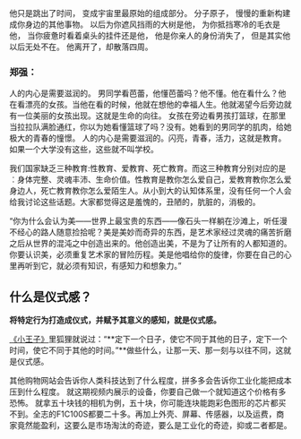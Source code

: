 他只是跳出了时间，
变成宇宙里最原始的组成部分。
分子原子，
慢慢的重新构建成你身边的其他事物。
以后为你遮风挡雨的大树是他，
为你抵挡寒冷的毛衣是他，
当你疲惫时看着桌头的挂件还是他，
他是你亲人的身份消失了，
但是其实他以后无处不在。
他离开了，却散落四周。

### 郑强：

人的内心是需要滋润的。
男同学看芭蕾，他懂芭蕾吗？他不懂。他在看什么？他在看漂亮的女孩。当他在看的时候，他就在想他的幸福人生。他就渴望今后旁边就有一位美丽的女孩出现。这就是生命的向往。
女孩在旁边看男孩打篮球，在那里当拉拉队满脸通红，你以为她看懂篮球了吗？没有。她看到的男同学的肌肉，给她极大的青春的憧憬。
人的内心是需要滋润的。闪亮，青春，活力，这就是教育。
如果一个大学没有这些，这些就不叫学校。

我们国家缺乏三种教育:性教育、爱教育、死亡教育。而这三种教育分别对应的是︰身体完整、灵魂丰沛、生命价值。性教育是教你怎么爱自己，爱教育教你怎么爱身边人，死亡教育教你怎么爱陌生人。从小到大的认知体系里，没有任何一个人会给我讨论这些话题。大家都觉得这是羞愧的，丑陋的，肮脏的，消极的。

“你为什么会认为美——世界上最宝贵的东西——像石头一样躺在沙滩上，听任漫不经心的路人随意捡拾呢？美是美妙而奇异的东西，是艺术家经过灵魂的痛苦折磨之后从世界的混沌之中创造出来的。他创造出美，不是为了让所有的人都知道的。你要认识美，必须重复艺术家的冒险历程。美是他唱给你的旋律，你要在自己的心里再听到它，就必须有知识，有感知力和想象力。”

## **什么是仪式感？**

**将特定行为打造成仪式，并赋予其意义的感知，就是仪式感。**

[《小王子》](https://www.zhihu.com/search?q=%E3%80%8A%E5%B0%8F%E7%8E%8B%E5%AD%90%E3%80%8B&search_source=Entity&hybrid_search_source=Entity&hybrid_search_extra=%7B%22sourceType%22%3A%22answer%22%2C%22sourceId%22%3A3389219987%7D)里狐狸就说过：“**定下一个日子，使它不同于其他的日子，定下一个时间，使它不同于其他的时间。”**做些什么，让那一天、那一刻与以往不同，这就是仪式感。

其他购物网站会告诉你人类科技达到了什么程度，拼多多会告诉你工业化能把成本压到什么程度。
就这期视频内展示的设备，你要自己做一个就知道这个价格有多恐怖。
就拿五十块钱的相机为例，五十块，你可能连块能跑彩色图形的芯片都买不到。全志的F1C100S都要二十多。再加上外壳、屏幕、传感器，以及运费，商家竟然能盈利，这要么是市场淘汰的奇迹，要么是工业化的奇迹，抑或二者都是。